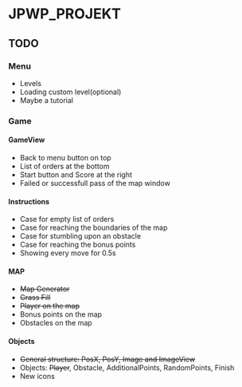# JPWP_PROJEKT

## TODO
### Menu
* Levels
* Loading custom level(optional)
* Maybe a tutorial

### Game
#### GameView
* Back to menu button on top
* List of orders at the bottom
* Start button and Score at the right
* Failed or successfull pass of the map window

#### Instructions
* Case for empty list of orders
* Case for reaching the boundaries of the map
* Case for stumbling upon an obstacle
* Case for reaching the bonus points
* Showing every move for 0.5s

#### MAP
* ~~Map Generator~~
* ~~Grass Fill~~
* ~~Player on the map~~
* Bonus points on the map
* Obstacles on the map

#### Objects
* ~~General structure: PosX, PosY, Image and ImageView~~
* Objects: ~~Player~~, Obstacle, AdditionalPoints, RandomPoints, Finish
* New icons
